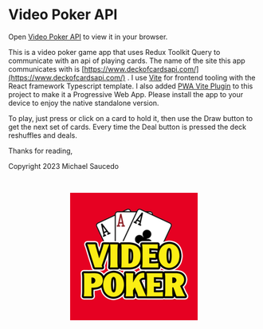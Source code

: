 # Video Poker API

Open [Video Poker API](https://videopokerapi.netlify.app/) to view it in your browser.

This is a video poker game app that uses Redux Toolkit Query to communicate with an api of playing cards. The name of the site this app communicates with is [https://www.deckofcardsapi.com/](https://www.deckofcardsapi.com/) . I use [Vite](https://vitejs.dev/) for frontend tooling with the React framework Typescript template. I also added [PWA Vite Plugin](https://vite-pwa-org.netlify.app/) to this project to make it a Progressive Web App. Please install the app to your device to enjoy the native standalone version.

To play, just press or click on a card to hold it, then use the Draw button to get the next set of cards. Every time the Deal button is pressed the deck reshuffles and deals.

Thanks for reading,

Copyright 2023 Michael Saucedo

<br />
<p align="center">
    <img alt="Ace" src="./src/assets/images/logo256.png" />
</p>
